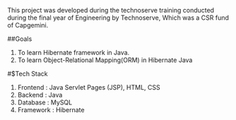 This project was developed during the technoserve training conducted during the final year of Engineering by Technoserve, Which was a CSR fund of Capgemini.

##Goals
1. To learn Hibernate framework in Java.
2. To learn Object-Relational Mapping(ORM) in Hibernate Java

#$Tech Stack
1. Frontend : Java Servlet Pages (JSP), HTML, CSS
2. Backend : Java
3. Database : MySQL
4. Framework : Hibernate
